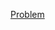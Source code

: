 [Problem](https://www.reddit.com/r/dailyprogrammer/comments/31ls3h/20150406_challenge_209_easy_the_button_can_be/?sort=new)
